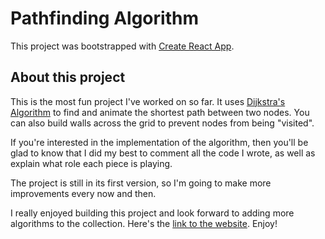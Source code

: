 # Pathfinding Algorithm

This project was bootstrapped with [Create React App](https://github.com/facebook/create-react-app).

## About this project

This is the most fun project I've worked on so far. It uses [Dijkstra's Algorithm](https://www.freecodecamp.org/news/dijkstras-shortest-path-algorithm-visual-introduction/#:~:text=Dijkstra's%20Algorithm%20finds%20the%20shortest,node%20and%20all%20other%20nodes.) to find and animate the shortest path between two nodes. You can also build walls across the grid to prevent nodes from being "visited".

If you're interested in the implementation of the algorithm, then you'll be glad to know that I did my best to comment all the code I wrote, as well as explain what role each piece is playing.

The project is still in its first version, so I'm going to make more improvements every now and then.

I really enjoyed building this project and look forward to adding more algorithms to the collection. Here's the [link to the website](https://path-finder.ikromshi.com/). Enjoy!
